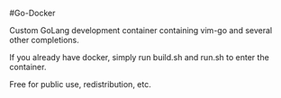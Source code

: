 #Go-Docker

Custom GoLang development container containing vim-go and several other completions.

If you already have docker, simply run build.sh and run.sh to enter the container.

Free for public use, redistribution, etc.
